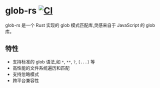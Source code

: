 # glob-rs [![CI](https://github.com/Digital-efficiency/glob-rs/actions/workflows/CI.yml/badge.svg?branch=main)](https://github.com/Digital-efficiency/glob-rs/actions/workflows/CI.yml)

glob-rs 是一个 Rust 实现的 glob 模式匹配库,灵感来自于 JavaScript 的 glob 库。

## 特性

- 支持标准的 glob 语法,如 `*`, `**`, `?`, `[...]` 等
- 高性能的文件系统遍历和匹配
- 支持忽略模式
- 跨平台兼容性
